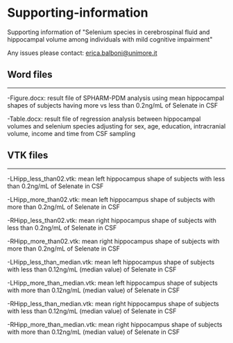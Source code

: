 # Supporting-information
Supporting information of "Selenium species in cerebrospinal fluid and hippocampal volume among individuals with mild cognitive impairment"

Any issues please contact: erica.balboni@unimore.it

## Word files 
-----------------
-Figure.docx: result file of SPHARM-PDM analysis using mean hippocampal shapes of subjects having more vs less than 0.2ng/mL of Selenate in CSF

-Table.docx: result file of regression analysis between hippocampal volumes and selenium species adjusting for sex, age, education, intracranial volume, income and time from CSF sampling

## VTK files
-----------------
-LHipp_less_than02.vtk: mean left hippocampus shape of subjects with less than 0.2ng/mL of Selenate in CSF

-LHipp_more_than02.vtk: mean left hippocampus shape of subjects with more than 0.2ng/mL of Selenate in CSF

-RHipp_less_than02.vtk: mean right hippocampus shape of subjects with less than 0.2ng/mL of Selenate in CSF

-RHipp_more_than02.vtk: mean right hippocampus shape of subjects with more than 0.2ng/mL of Selenate in CSF

-LHipp_less_than_median.vtk: mean left hippocampus shape of subjects with less than 0.12ng/mL (median value) of Selenate in CSF

-LHipp_more_than_median.vtk: mean left hippocampus shape of subjects with more than 0.12ng/mL (median value) of Selenate in CSF

-RHipp_less_than_median.vtk: mean right hippocampus shape of subjects with less than 0.12ng/mL (median value) of Selenate in CSF

-RHipp_more_than_median.vtk: mean right hippocampus shape of subjects with more than 0.12ng/mL (median value) of Selenate in CSF
